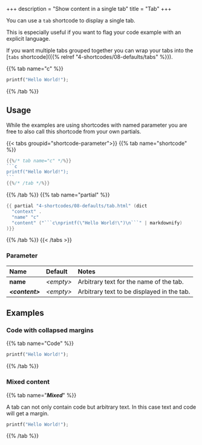 +++
description = "Show content in a single tab"
title = "Tab"
+++

You can use a `tab` shortcode to display a single tab.

This is especially useful if you want to flag your code example with an explicit language.

If you want multiple tabs grouped together you can wrap your tabs into the [`tabs` shortcode]({{% relref "4-shortcodes/08-defaults/tabs" %}}).

{{% tab name="c" %}}

```python
printf("Hello World!");
```

{{% /tab %}}

## Usage

While the examples are using shortcodes with named parameter you are free to also call this shortcode from your own partials.

{{< tabs groupid="shortcode-parameter">}}
{{% tab name="shortcode" %}}

````go
{{%/* tab name="c" */%}}
```c
printf("Hello World!");
```
{{%/* /tab */%}}
````

{{% /tab %}}
{{% tab name="partial" %}}

````go
{{ partial "4-shortcodes/08-defaults/tab.html" (dict
  "context" .
  "name" "c"
  "content" ("```c\nprintf(\"Hello World!\")\n```" | markdownify)
)}}
````

{{% /tab %}}
{{< /tabs >}}

### Parameter

| Name                  | Default              | Notes       |
|:----------------------|:---------------------|:------------|
| **name**              | _&lt;empty&gt;_      | Arbitrary text for the name of the tab. |
| _**&lt;content&gt;**_ | _&lt;empty&gt;_      | Arbitrary text to be displayed in the tab. |

## Examples

### Code with collapsed margins

{{% tab name="Code" %}}

```python
printf("Hello World!");
```

{{% /tab %}}

### Mixed content

{{% tab name="_**Mixed**_" %}}

A tab can not only contain code but arbitrary text. In this case text and code will get a margin.

```python
printf("Hello World!");
```

{{% /tab %}}
